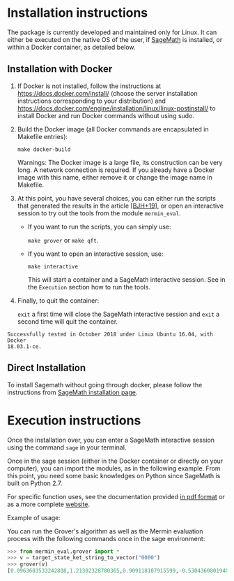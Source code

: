 Installation instructions
=========================

The package is currently developed and maintained only for Linux. It can either 
be executed on the native OS of the user, if [SageMath](http://www.sagemath.org/)
 is installed, or within a Docker container, as detailed below.

Installation with Docker
------------------------

1. If Docker is not installed, follow the instructions at
   https://docs.docker.com/install/ (choose the server installation instructions
   corresponding to your distribution) and 
   https://docs.docker.com/engine/installation/linux/linux-postinstall/ to 
   install Docker and run Docker commands without using sudo.

2. Build the Docker image (all Docker commands are encapsulated in Makefile 
   entries):

    ```
    make docker-build
    ```

    Warnings: The Docker image is a large file, its construction can be very long.
    A network connection is required. If you already have a Docker image with this
    name, either remove it or change the image name in Makefile.

4. At this point, you have several choices, you can either run the scripts that
   generated the results in the article [[BJH+19]](Mermin_eval/#BJH19), or open 
   an interactive session to try out the tools from the module `mermin_eval`.

    * If you want to run the scripts, you can simply use:

      `make grover` or `make qft`.

    * If you want to open an interactive session, use:

      ```
      make interactive
      ```

      This will start a container and a SageMath interactive session.
      See in the `Execution` section how to run the tools.

5. Finally, to quit the container:

    `exit` a first time will close the SageMath interactive session and `exit`
    a second time will quit the container.

```
Successfully tested in October 2018 under Linux Ubuntu 16.04, with Docker
18.03.1-ce.
```

Direct Installation
-------------------

To install Sagemath without going through docker, please follow the instructions
from [SageMath installation page](https://doc.sagemath.org/html/en/installation/).

Execution instructions
======================

Once the installation over, you can enter a SageMath interactive session using 
the command `sage` in your terminal.

Once in the sage session (either in the Docker container or directly on your
computer), you can import the modules, as in the following example. From this 
point, you need some basic knowledges on Python since SageMath is built on 
Python 2.7.

For specific function uses, see the documentation provided 
[in pdf format](doc/build/latex/Mermin-evaluation.pdf) or as a more complete 
[website](doc/build/html/).

Example of usage:

You can run the Grover's algorithm as well as the Mermin evaluation process with
the following commands once in the sage environment:

```python
>>> from mermin_eval.grover import *
>>> v = target_state_ket_string_to_vector("0000")
>>> grover(v)
[0.0963683533242808,1.21302328780365,0.909118107915599,-0.530436080194821]
```
